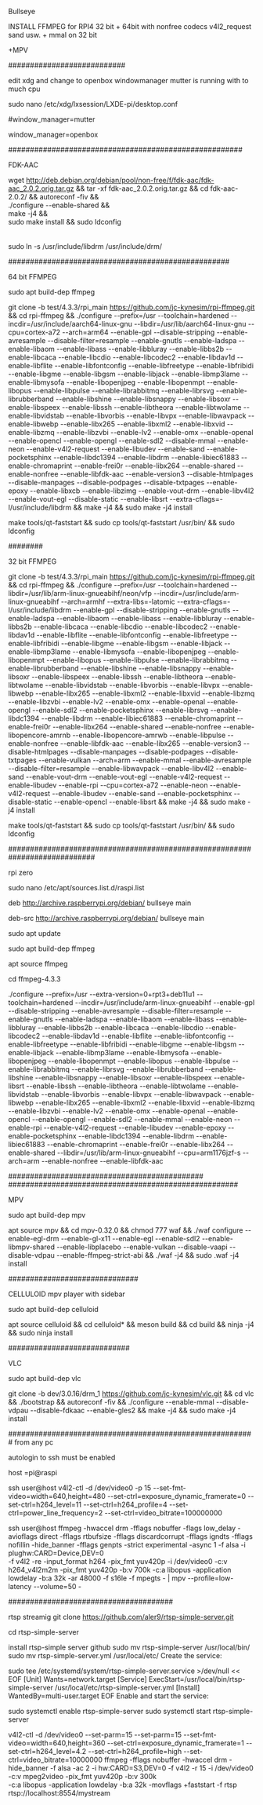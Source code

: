 Bullseye


INSTALL FFMPEG for RPI4 32 bit + 64bit with nonfree codecs v4l2_request sand usw. + mmal on 32 bit

+MPV


########################### 

edit xdg and change to openbox windowmanager mutter is running with to much cpu


sudo nano /etc/xdg/lxsession/LXDE-pi/desktop.conf

#window_manager=mutter

window_manager=openbox

######################################################

FDK-AAC

wget http://deb.debian.org/debian/pool/non-free/f/fdk-aac/fdk-aac_2.0.2.orig.tar.gz && tar -xf fdk-aac_2.0.2.orig.tar.gz  && cd fdk-aac-2.0.2/ && autoreconf -fiv && \
./configure  --enable-shared && \
make -j4 && \
sudo make install && sudo ldconfig
######

sudo ln -s /usr/include/libdrm /usr/include/drm/

###################################################

64 bit FFMPEG

sudo apt build-dep ffmpeg

git clone -b test/4.3.3/rpi_main https://github.com/jc-kynesim/rpi-ffmpeg.git && cd rpi-ffmpeg && ./configure --prefix=/usr  --toolchain=hardened --incdir=/usr/include/aarch64-linux-gnu --libdir=/usr/lib/aarch64-linux-gnu --cpu=cortex-a72 --arch=arm64 --enable-gpl --disable-stripping --enable-avresample --disable-filter=resample --enable-gnutls --enable-ladspa --enable-libaom --enable-libass --enable-libbluray --enable-libbs2b --enable-libcaca --enable-libcdio --enable-libcodec2 --enable-libdav1d --enable-libflite --enable-libfontconfig --enable-libfreetype --enable-libfribidi --enable-libgme --enable-libgsm --enable-libjack --enable-libmp3lame --enable-libmysofa --enable-libopenjpeg --enable-libopenmpt --enable-libopus --enable-libpulse --enable-librabbitmq --enable-librsvg --enable-librubberband --enable-libshine --enable-libsnappy --enable-libsoxr --enable-libspeex --enable-libssh --enable-libtheora --enable-libtwolame --enable-libvidstab --enable-libvorbis --enable-libvpx --enable-libwavpack --enable-libwebp --enable-libx265 --enable-libxml2 --enable-libxvid --enable-libzmq --enable-libzvbi --enable-lv2 --enable-omx --enable-openal --enable-opencl --enable-opengl --enable-sdl2 --disable-mmal --enable-neon --enable-v4l2-request --enable-libudev --enable-sand   --enable-pocketsphinx --enable-libdc1394 --enable-libdrm --enable-libiec61883 --enable-chromaprint --enable-frei0r --enable-libx264 --enable-shared --enable-nonfree --enable-libfdk-aac --enable-version3 --disable-htmlpages --disable-manpages --disable-podpages --disable-txtpages --enable-epoxy   --enable-libxcb --enable-libzimg  --enable-vout-drm --enable-libv4l2  --enable-vout-egl  --disable-static --enable-libsrt --extra-cflags=-I/usr/include/libdrm && make -j4 && sudo make -j4 install

make tools/qt-faststart && sudo cp  tools/qt-faststart /usr/bin/ && sudo ldconfig



########

32 bit FFMPEG

git clone -b test/4.3.3/rpi_main https://github.com/jc-kynesim/rpi-ffmpeg.git && cd rpi-ffmpeg && ./configure --prefix=/usr --toolchain=hardened --libdir=/usr/lib/arm-linux-gnueabihf/neon/vfp --incdir=/usr/include/arm-linux-gnueabihf --arch=armhf --extra-libs=-latomic --extra-cflags=-I/usr/include/libdrm --enable-gpl --disable-stripping --enable-gnutls --enable-ladspa --enable-libaom --enable-libass --enable-libbluray --enable-libbs2b --enable-libcaca --enable-libcdio --enable-libcodec2 --enable-libdav1d --enable-libflite --enable-libfontconfig --enable-libfreetype --enable-libfribidi --enable-libgme --enable-libgsm --enable-libjack --enable-libmp3lame --enable-libmysofa --enable-libopenjpeg --enable-libopenmpt --enable-libopus --enable-libpulse --enable-librabbitmq --enable-librubberband --enable-libshine --enable-libsnappy --enable-libsoxr --enable-libspeex --enable-libssh --enable-libtheora --enable-libtwolame --enable-libvidstab --enable-libvorbis --enable-libvpx --enable-libwebp --enable-libx265 --enable-libxml2 --enable-libxvid --enable-libzmq --enable-libzvbi --enable-lv2 --enable-omx --enable-openal --enable-opengl --enable-sdl2 --enable-pocketsphinx --enable-librsvg --enable-libdc1394 --enable-libdrm --enable-libiec61883 --enable-chromaprint --enable-frei0r --enable-libx264 --enable-shared --enable-nonfree --enable-libopencore-amrnb --enable-libopencore-amrwb --enable-libpulse --enable-nonfree --enable-libfdk-aac --enable-libx265 --enable-version3 --disable-htmlpages --disable-manpages --disable-podpages --disable-txtpages --enable-vulkan --arch=arm --enable-mmal --enable-avresample --disable-filter=resample --enable-libwavpack  --enable-libv4l2 --enable-sand --enable-vout-drm --enable-vout-egl --enable-v4l2-request --enable-libudev --enable-rpi --cpu=cortex-a72 --enable-neon --enable-v4l2-request --enable-libudev --enable-sand --enable-pocketsphinx --disable-static --enable-opencl --enable-libsrt  && make -j4 && sudo make -j4 install

make tools/qt-faststart && sudo cp  tools/qt-faststart /usr/bin/ && sudo ldconfig

############################################################################

rpi zero 

sudo nano /etc/apt/sources.list.d/raspi.list

deb http://archive.raspberrypi.org/debian/ bullseye main

deb-src http://archive.raspberrypi.org/debian/ bullseye main

sudo apt update

sudo apt build-dep ffmpeg

apt source ffmpeg

cd ffmpeg-4.3.3

./configure --prefix=/usr --extra-version=0+rpt3+deb11u1 --toolchain=hardened --incdir=/usr/include/arm-linux-gnueabihf --enable-gpl --disable-stripping --enable-avresample --disable-filter=resample --enable-gnutls --enable-ladspa --enable-libaom --enable-libass --enable-libbluray --enable-libbs2b --enable-libcaca --enable-libcdio --enable-libcodec2 --enable-libdav1d --enable-libflite --enable-libfontconfig --enable-libfreetype --enable-libfribidi --enable-libgme --enable-libgsm --enable-libjack --enable-libmp3lame --enable-libmysofa --enable-libopenjpeg --enable-libopenmpt --enable-libopus --enable-libpulse --enable-librabbitmq --enable-librsvg --enable-librubberband --enable-libshine --enable-libsnappy --enable-libsoxr --enable-libspeex --enable-libsrt --enable-libssh --enable-libtheora --enable-libtwolame --enable-libvidstab --enable-libvorbis --enable-libvpx --enable-libwavpack --enable-libwebp --enable-libx265 --enable-libxml2 --enable-libxvid --enable-libzmq --enable-libzvbi --enable-lv2 --enable-omx --enable-openal --enable-opencl --enable-opengl --enable-sdl2 --enable-mmal --enable-neon --enable-rpi --enable-v4l2-request --enable-libudev --enable-epoxy --enable-pocketsphinx --enable-libdc1394 --enable-libdrm --enable-libiec61883 --enable-chromaprint --enable-frei0r --enable-libx264 --enable-shared --libdir=/usr/lib/arm-linux-gnueabihf --cpu=arm1176jzf-s --arch=arm --enable-nonfree --enable-libfdk-aac


#############################################
#####################################################

MPV

sudo apt build-dep mpv

apt source mpv && cd mpv-0.32.0  && chmod 777 waf && ./waf configure --enable-egl-drm --enable-gl-x11 --enable-egl --enable-sdl2 --enable-libmpv-shared --enable-libplacebo --enable-vulkan --disable-vaapi --disable-vdpau --enable-ffmpeg-strict-abi && ./waf -j4 && sudo .waf -j4 install

##############################

CELLULOID mpv player with sidebar

sudo apt build-dep celluloid

apt source celluloid && cd celluloid* && meson build && cd build && ninja -j4 && sudo ninja install

############################

VLC

sudo apt build-dep vlc

git clone -b dev/3.0.16/drm_1 https://github.com/jc-kynesim/vlc.git && cd vlc && ./bootstrap  && autoreconf -fiv  && ./configure  --enable-mmal  --disable-vdpau --disable-fdkaac --enable-gles2 && make -j4 && sudo make -j4 install

#########################################################
from any pc 

autologin to ssh must be enabled

host =pi@raspi

ssh user@host v4l2-ctl -d /dev/video0  -p 15  --set-fmt-video=width=640,height=480  --set-ctrl=exposure_dynamic_framerate=0 --set-ctrl=h264_level=11  --set-ctrl=h264_profile=4 --set-ctrl=power_line_frequency=2  --set-ctrl=video_bitrate=100000000

ssh user@host  ffmpeg -hwaccel drm  -fflags nobuffer -flags  low_delay  -avioflags direct -fflags rtbufsize -fflags discardcorrupt -fflags igndts -fflags nofillin -hide_banner  -fflags genpts -strict experimental -async 1  -f alsa   -i plughw:CARD=Device,DEV=0  \
 -f v4l2 -re -input_format h264    -pix_fmt yuv420p   -i /dev/video0  -c:v h264_v4l2m2m -pix_fmt yuv420p -b:v 700k -c:a libopus -application lowdelay -b:a 32k  -ar 48000 -f s16le      -f mpegts  - | mpv  --profile=low-latency  --volume=50  -
 
 
######################################


 
rtsp streamig 
git clone https://github.com/aler9/rtsp-simple-server.git

cd rtsp-simple-server

install rtsp-simple server github
sudo mv rtsp-simple-server /usr/local/bin/
sudo mv rtsp-simple-server.yml /usr/local/etc/
Create the service:

sudo tee /etc/systemd/system/rtsp-simple-server.service >/dev/null << EOF
[Unit]
Wants=network.target
[Service]
ExecStart=/usr/local/bin/rtsp-simple-server /usr/local/etc/rtsp-simple-server.yml
[Install]
WantedBy=multi-user.target
EOF
Enable and start the service:

sudo systemctl enable rtsp-simple-server
sudo systemctl start rtsp-simple-server



v4l2-ctl -d /dev/video0  --set-parm=15  --set-parm=15 --set-fmt-video=width=640,height=360 --set-ctrl=exposure_dynamic_framerate=1 --set-ctrl=h264_level=4.2  --set-ctrl=h264_profile=high  --set-ctrl=video_bitrate=10000000
ffmpeg  -fflags nobuffer -hwaccel drm  -hide_banner   -f alsa  -ac 2 -i hw:CARD=S3,DEV=0  -f v4l2 -r 15  -i /dev/video0   \
 -c:v  mpeg2video  -pix_fmt yuv420p  -b:v 300k  \
 -c:a libopus -application lowdelay -b:a 32k   -movflags +faststart    -f rtsp rtsp://localhost:8554/mystream
